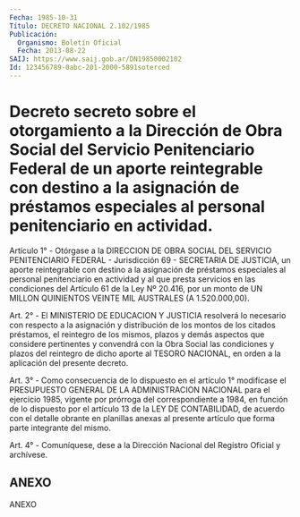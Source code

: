 ```yaml
---
Fecha: 1985-10-31
Título: DECRETO NACIONAL 2.102/1985
Publicación:
  Organismo: Boletín Oficial
  Fecha: 2013-08-22
SAIJ: https://www.saij.gob.ar/DN19850002102
Id: 123456789-0abc-201-2000-5891soterced
---
```

# Decreto secreto sobre el otorgamiento a la Dirección de Obra Social del Servicio Penitenciario Federal de un aporte reintegrable con destino a la asignación de préstamos especiales al personal penitenciario en actividad.

<a id="1"></a>
Artículo 1° - Otórgase a la DIRECCION DE OBRA SOCIAL DEL SERVICIO PENITENCIARIO FEDERAL - Jurisdicción 69 - SECRETARIA DE JUSTICIA, un aporte reintegrable con destino a la asignación de préstamos especiales al personal penitenciario en actividad y al que presta servicios en las condiciones del Artículo 61 de la Ley Nº 20.416, por un monto de UN MILLON QUINIENTOS VEINTE MIL AUSTRALES (A 1.520.000,00).

<a id="2"></a>
Art. 2° - El MINISTERIO DE EDUCACION Y JUSTICIA resolverá lo necesario con respecto a la asignación y distribución de los montos de los citados préstamos, el reintegro de los mismos, plazos y demás aspectos que considere pertinentes y convendrá con la Obra Social las condiciones y plazos del reintegro de dicho aporte al TESORO NACIONAL, en orden a la aplicación del presente decreto.

<a id="3"></a>
Art. 3° - Como consecuencia de lo dispuesto en el artículo 1° modifícase el PRESUPUESTO GENERAL DE LA ADMINISTRACION NACIONAL para el ejercicio 1985, vigente por prórroga del correspondiente a 1984, en función de lo dispuesto por el artículo 13 de la LEY DE CONTABILIDAD, de acuerdo con el detalle obrante en planillas anexas al presente artículo que forma parte integrante del mismo.

<a id="4"></a>
Art. 4° - Comuníquese, dese a la Dirección Nacional del Registro Oficial y archívese.

## ANEXO

ANEXO